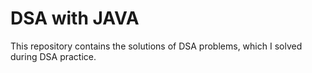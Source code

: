 # DSA with JAVA 
This repository contains the solutions of DSA problems, which I solved during DSA practice.
